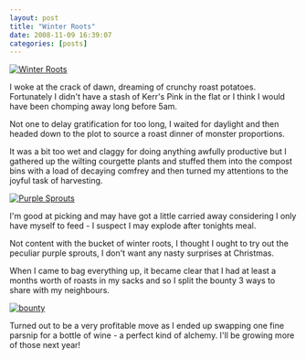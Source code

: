 ```yaml
---
layout: post
title: "Winter Roots"
date: 2008-11-09 16:39:07
categories: [posts]
---
```


[![Winter Roots](https://farm4.static.flickr.com/3153/3015043407_77b214e819_m.jpg)](https://www.flickr.com/photos/warriorwomen/3015043407/)

I woke at the crack of dawn, dreaming of crunchy roast potatoes. Fortunately I didn't have a stash of Kerr's Pink in the flat or I think I would have been chomping away long before 5am.

Not one to delay gratification for too long, I waited for daylight and then headed down to the plot to source a roast dinner of monster proportions.

It was a bit too wet and claggy for doing anything awfully productive but I gathered up the wilting courgette plants and stuffed them into the compost bins with a load of decaying comfrey and then turned my attentions to the joyful task of harvesting.

[![Purple Sprouts](https://farm4.static.flickr.com/3182/3015047087_f9d1793552_m.jpg)](https://www.flickr.com/photos/warriorwomen/3015047087/)

I'm good at picking and may have got a little carried away considering I only have myself to feed - I suspect I may explode after tonights meal.

Not content with the bucket of winter roots, I thought I ought to try out the peculiar purple sprouts, I don't want any nasty surprises at Christmas.

When I came to bag everything up, it became clear that I had at least a months worth of roasts in my sacks and so I split the bounty 3 ways to share with my neighbours.

[![bounty](https://farm4.static.flickr.com/3056/3015917216_45f58c9acf_m.jpg)](https://www.flickr.com/photos/warriorwomen/3015917216/)

Turned out to be a very profitable move as I ended up swapping one fine parsnip for a bottle of wine - a perfect kind of alchemy. I'll be growing more of those next year!
